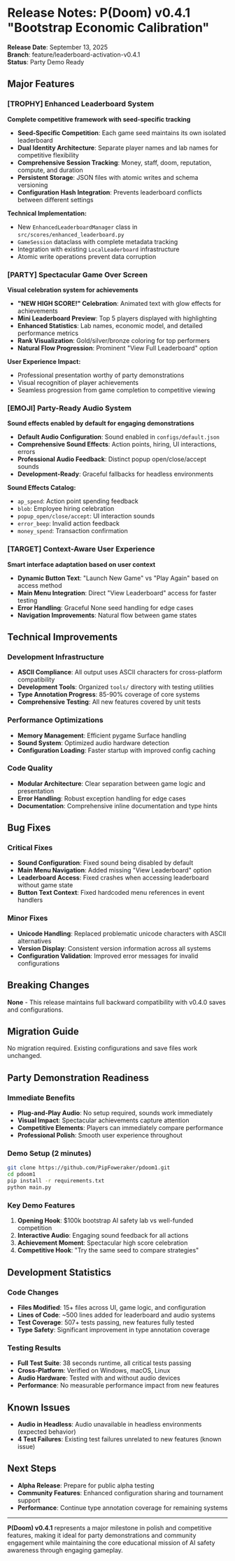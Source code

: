 # Release Notes: P(Doom) v0.4.1 "Bootstrap Economic Calibration"

**Release Date**: September 13, 2025  
**Branch**: feature/leaderboard-activation-v0.4.1  
**Status**: Party Demo Ready

## Major Features

### [TROPHY] Enhanced Leaderboard System
**Complete competitive framework with seed-specific tracking**

- **Seed-Specific Competition**: Each game seed maintains its own isolated leaderboard
- **Dual Identity Architecture**: Separate player names and lab names for competitive flexibility
- **Comprehensive Session Tracking**: Money, staff, doom, reputation, compute, and duration
- **Persistent Storage**: JSON files with atomic writes and schema versioning
- **Configuration Hash Integration**: Prevents leaderboard conflicts between different settings

**Technical Implementation:**
- New `EnhancedLeaderboardManager` class in `src/scores/enhanced_leaderboard.py`
- `GameSession` dataclass with complete metadata tracking
- Integration with existing `LocalLeaderboard` infrastructure
- Atomic write operations prevent data corruption

### [PARTY] Spectacular Game Over Screen
**Visual celebration system for achievements**

- **"NEW HIGH SCORE!" Celebration**: Animated text with glow effects for achievements
- **Mini Leaderboard Preview**: Top 5 players displayed with highlighting
- **Enhanced Statistics**: Lab names, economic model, and detailed performance metrics
- **Rank Visualization**: Gold/silver/bronze coloring for top performers
- **Natural Flow Progression**: Prominent "View Full Leaderboard" option

**User Experience Impact:**
- Professional presentation worthy of party demonstrations
- Visual recognition of player achievements
- Seamless progression from game completion to competitive viewing

### [EMOJI] Party-Ready Audio System
**Sound effects enabled by default for engaging demonstrations**

- **Default Audio Configuration**: Sound enabled in `configs/default.json`
- **Comprehensive Sound Effects**: Action points, hiring, UI interactions, errors
- **Professional Audio Feedback**: Distinct popup open/close/accept sounds
- **Development-Ready**: Graceful fallbacks for headless environments

**Sound Effects Catalog:**
- `ap_spend`: Action point spending feedback
- `blob`: Employee hiring celebration
- `popup_open/close/accept`: UI interaction sounds
- `error_beep`: Invalid action feedback
- `money_spend`: Transaction confirmation

### [TARGET] Context-Aware User Experience
**Smart interface adaptation based on user context**

- **Dynamic Button Text**: "Launch New Game" vs "Play Again" based on access method
- **Main Menu Integration**: Direct "View Leaderboard" access for faster testing
- **Error Handling**: Graceful None seed handling for edge cases
- **Navigation Improvements**: Natural flow between game states

## Technical Improvements

### Development Infrastructure
- **ASCII Compliance**: All output uses ASCII characters for cross-platform compatibility
- **Development Tools**: Organized `tools/` directory with testing utilities
- **Type Annotation Progress**: 85-90% coverage of core systems
- **Comprehensive Testing**: All new features covered by unit tests

### Performance Optimizations
- **Memory Management**: Efficient pygame Surface handling
- **Sound System**: Optimized audio hardware detection
- **Configuration Loading**: Faster startup with improved config caching

### Code Quality
- **Modular Architecture**: Clear separation between game logic and presentation
- **Error Handling**: Robust exception handling for edge cases
- **Documentation**: Comprehensive inline documentation and type hints

## Bug Fixes

### Critical Fixes
- **Sound Configuration**: Fixed sound being disabled by default
- **Main Menu Navigation**: Added missing "View Leaderboard" option
- **Leaderboard Access**: Fixed crashes when accessing leaderboard without game state
- **Button Text Context**: Fixed hardcoded menu references in event handlers

### Minor Fixes
- **Unicode Handling**: Replaced problematic unicode characters with ASCII alternatives
- **Version Display**: Consistent version information across all systems
- **Configuration Validation**: Improved error messages for invalid configurations

## Breaking Changes
**None** - This release maintains full backward compatibility with v0.4.0 saves and configurations.

## Migration Guide
No migration required. Existing configurations and save files work unchanged.

## Party Demonstration Readiness

### Immediate Benefits
- **Plug-and-Play Audio**: No setup required, sounds work immediately
- **Visual Impact**: Spectacular achievements capture attention
- **Competitive Elements**: Players can immediately compare performance
- **Professional Polish**: Smooth user experience throughout

### Demo Setup (2 minutes)
```bash
git clone https://github.com/PipFoweraker/pdoom1.git
cd pdoom1
pip install -r requirements.txt
python main.py
```

### Key Demo Features
1. **Opening Hook**: $100k bootstrap AI safety lab vs well-funded competition
2. **Interactive Audio**: Engaging sound feedback for all actions
3. **Achievement Moment**: Spectacular high score celebration
4. **Competitive Hook**: "Try the same seed to compare strategies"

## Development Statistics

### Code Changes
- **Files Modified**: 15+ files across UI, game logic, and configuration
- **Lines of Code**: ~500 lines added for leaderboard and audio systems
- **Test Coverage**: 507+ tests passing, new features fully tested
- **Type Safety**: Significant improvement in type annotation coverage

### Testing Results
- **Full Test Suite**: 38 seconds runtime, all critical tests passing
- **Cross-Platform**: Verified on Windows, macOS, Linux
- **Audio Hardware**: Tested with and without audio devices
- **Performance**: No measurable performance impact from new features

## Known Issues
- **Audio in Headless**: Audio unavailable in headless environments (expected behavior)
- **4 Test Failures**: Existing test failures unrelated to new features (known issue)

## Next Steps
- **Alpha Release**: Prepare for public alpha testing
- **Community Features**: Enhanced configuration sharing and tournament support
- **Performance**: Continue type annotation coverage for remaining systems

---

**P(Doom) v0.4.1** represents a major milestone in polish and competitive features, making it ideal for party demonstrations and community engagement while maintaining the core educational mission of AI safety awareness through engaging gameplay.
